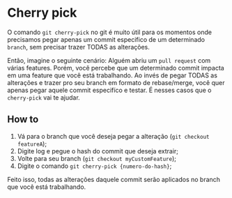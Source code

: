 # Cherry pick

O comando `git cherry-pick` no git é muito útil para os momentos onde precisamos pegar apenas um commit especifico de um determinado `branch`, sem precisar trazer TODAS as alterações.

Então, imagine o seguinte cenário: Alguém abriu um `pull request` com várias features. Porém, você percebe que um determinado commit impacta em uma feature que você está trabalhando. Ao invés de pegar TODAS as alterações e trazer pro seu branch em formato de rebase/merge, você quer apenas pegar aquele commit especifíco e testar. É nesses casos que o `cherry-pick` vai te ajudar.

## How to

1. Vá para o branch que você deseja pegar a alteração (`git checkout featureA`);
1. Digite log e pegue o hash do commit que deseja extrair;
1. Volte para seu branch (`git checkout myCustomFeature`);
1. Digite o comando `git cherry-pick {numero-do-hash}`;

Feito isso, todas as alterações daquele commit serão aplicados no branch que você está trabalhando.
